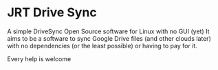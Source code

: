 # JRT Drive Sync
A simple DriveSync Open Source software for Linux with no GUI (yet)
It aims to be a software to sync Google Drive files (and other clouds later) with no dependencies (or the least possible) or having to pay for it.

Every help is welcome
